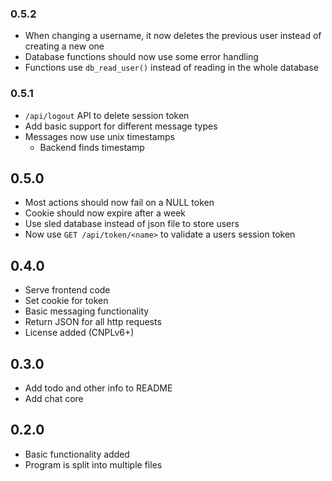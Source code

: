 ### 0.5.2
- When changing a username, it now deletes the previous user instead of creating a new one
- Database functions should now use some error handling
- Functions use `db_read_user()` instead of reading in the whole database

### 0.5.1
- `/api/logout` API to delete session token
- Add basic support for different message types
- Messages now use unix timestamps
	- Backend finds timestamp

## 0.5.0
- Most actions should now fail on a NULL token
- Cookie should now expire after a week
- Use sled database instead of json file to store users
- Now use `GET /api/token/<name>` to validate a users session token

## 0.4.0
- Serve frontend code
- Set cookie for token
- Basic messaging functionality
- Return JSON for all http requests
- License added (CNPLv6+)

## 0.3.0
- Add todo and other info to README
- Add chat core

## 0.2.0
- Basic functionality added
- Program is split into multiple files
